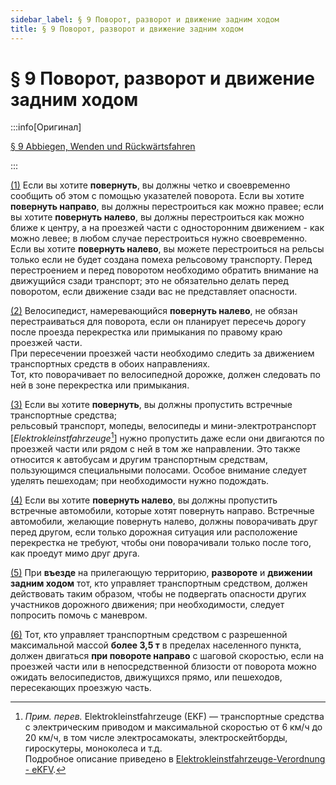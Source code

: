 ```yaml
---
sidebar_label: § 9 Поворот, разворот и движение задним ходом
title: § 9 Поворот, разворот и движение задним ходом
---
```


<VerifiedTranslationIcon />

# § 9 Поворот, разворот и движение задним ходом

:::info[Оригинал]

[§ 9 Abbiegen, Wenden und Rückwärtsfahren](https://www.gesetze-im-internet.de/stvo_2013/__9.html)

:::


<span id="1">[(1)](#1)</span> Если вы хотите **повернуть**, вы должны четко и своевременно сообщить об этом с помощью указателей
поворота. Если вы хотите **повернуть направо**, вы должны перестроиться как
можно правее; если вы хотите **повернуть налево**, вы должны перестроиться как
можно ближе к центру, а на проезжей части с односторонним движением - как можно левее; в любом случае перестроиться нужно своевременно.  
Если вы хотите **повернуть налево**, вы можете перестроиться на рельсы только если не будет создана помеха рельсовому транспорту. Перед перестроением и перед поворотом необходимо обратить внимание на движущийся сзади транспорт; это не обязательно делать перед поворотом, если движение сзади вас не представляет опасности.


<span id="2">[(2)](#2)</span> Велосипедист, намеревающийся **повернуть налево**, не обязан перестраиваться для поворота, если 
он планирует пересечь дорогу после проезда перекрестка или примыкания по правому краю проезжей части.  
При пересечении проезжей части необходимо следить за движением транспортных средств в обоих направлениях.  
Тот, кто поворачивает по велосипедной дорожке, должен следовать по ней в зоне перекрестка или примыкания.


<span id="3">[(3)](#3)</span> Если вы хотите **повернуть**, вы должны пропустить встречные транспортные средства;  
рельсовый транспорт, мопеды, велосипеды и мини-электротранспорт [*Elektrokleinstfahrzeuge*[^1]] нужно пропустить даже если они 
двигаются по проезжей части или рядом с ней в том же направлении. Это также относится к автобусам и другим транспортным средствам,
пользующимся специальными полосами. Особое внимание следует уделять пешеходам; при необходимости нужно подождать.


<span id="4">[(4)](#4)</span> Если вы хотите **повернуть налево**, вы должны пропустить встречные автомобили, которые хотят
повернуть направо. Встречные автомобили, желающие повернуть налево, должны поворачивать
друг перед другом, если только дорожная ситуация или расположение перекрестка не требуют,
чтобы они поворачивали только после того, как проедут мимо друг друга.


<span id="5">[(5)](#5)</span> При **въезде** на прилегающую территорию, **развороте** и **движении задним ходом** тот, кто управляет транспортным
средством, должен действовать таким образом, чтобы не подвергать опасности других участников дорожного
движения; при необходимости, следует попросить помочь с маневром.

<span id="6">[(6)](#6)</span> Тот, кто управляет транспортным средством с разрешенной максимальной массой **более 3,5 т** в
пределах населенного пункта, должен двигаться **при повороте направо** с шаговой скоростью, если на проезжей
части или в непосредственной близости от поворота можно ожидать велосипедистов, движущихся
прямо, или пешеходов, пересекающих проезжую часть.

[^1]: *Прим. перев.* Elektrokleinstfahrzeuge (EKF) — транспортные средства с электрическим приводом и максимальной 
скоростью от 6 км/ч до 20 км/ч, в том числе электросамокаты, электроскейтборды, гироскутеры, моноколеса и&nbsp;т.д.  
Подробное описание приведено в [Elektrokleinstfahrzeuge-Verordnung - eKFV](https://www.gesetze-im-internet.de/ekfv/BJNR075610019.html).